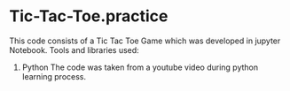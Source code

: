 # Tic-Tac-Toe.practice
This code consists of a Tic Tac Toe Game which was developed in jupyter Notebook.
Tools and libraries used:
1. Python
The code was taken from a youtube video during python learning process. 
